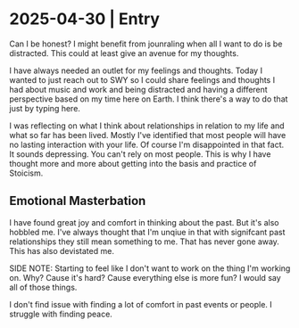 # 2025-04-30 | Entry

Can I be honest? I might benefit from jounraling when all I want to do is be distracted. This could at least give an avenue for my thoughts. 

I have always needed an outlet for my feelings and thoughts. Today I wanted to just reach out to SWY so I could share feelings and thoughts
I had about music and work and being distracted and having a different perspective based on my time here on Earth. I think there's a way
to do that just by typing here. 

I was reflecting on what I think about relationships in relation to my life and what so far has been lived. Mostly I've identified that most
people will have no lasting interaction with your life. Of course I'm disappointed in that fact. It sounds depressing. You can't rely on most
people. This is why I have thought more and more about getting into the basis and practice of Stoicism. 


## Emotional Masterbation

I have found great joy and comfort in thinking about the past. But it's also hobbled me. I've always thought that I'm unqiue in that with 
signifcant past relationships they still mean something to me. That has never gone away. This has also devistated me. 

SIDE NOTE: Starting to feel like I don't want to work on the thing I'm working on. Why? Cause it's hard? Cause everything else is more fun? I would say
all of those things. 

I don't find issue with finding a lot of comfort in past events or people. I struggle with finding peace. 